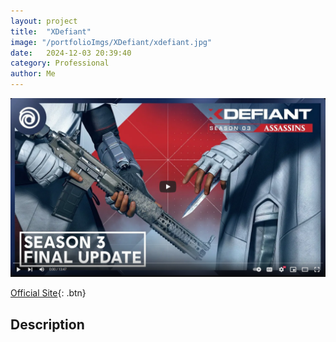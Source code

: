 ```yaml
---
layout: project
title:  "XDefiant"
image: "/portfolioImgs/XDefiant/xdefiant.jpg"
date:   2024-12-03 20:39:40
category: Professional
author: Me
---
```


[![Watch the video](/portfolioImgs/XDefiant/videoCapture.PNG)](https://www.youtube.com/watch?v=xJAmH4AJjHE)

[Official Site](https://www.ubisoft.com/xdefiant-our-message-to-players){: .btn}



## Description